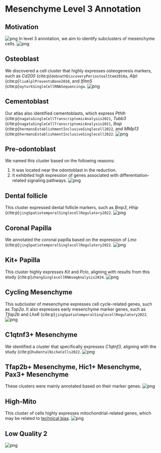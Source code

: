# Mesenchyme Level 3 Annotation

## Motivation
![png](../img/annotation/C19_clusters.png)
In level 3 annotation, we aim to identify subclusters of mesenchyme cells.
![png](../img/annotation/anno_level1_level3.png)

## Osteoblast
We discovered a cell cluster that highly expresses osteogenesis markers, such as *Cd200* {cite:p}`debnathDiscoveryPeriostealStem2018a`, *Alpl* {cite:p}`liuAlplPreventsBone2018`, and *Ifitm5* {cite:p}`ayturkSingleCellRNASequencinga`.
![png](../img/annotation/C19-4.png)

## Cementoblast
Our atlas also identified cementoblasts, which express *Pthlh* {cite:p}`nagataSingleCellTranscriptomicAnalysis2021`, *Tubb3* {cite:p}`nagataSingleCellTranscriptomicAnalysis2021`, *Ibsp* {cite:p}`hermansEstablishmentInclusiveSinglecell2022`, and *MMp13* {cite:p}`hermansEstablishmentInclusiveSinglecell2022`.
![png](../img/annotation/C19_8_marker.png)

## Pre-odontoblast
We named this cluster based on the following reasons:
1. It was located near the odontoblast in the reduction.
2. It exhibited high expression of genes associated with differentiation-related signaling pathways.
![png](../img/annotation/C19-15.png)

## Dental follicle
This cluster expressed dental follicle markers, such as *Bmp3*, *Hhip* {cite:p}`jingSpatiotemporalSinglecellRegulatory2022`.
![png](../img/annotation/C19-5.png)

## Coronal Papilla
We annotated the coronal papilla based on the expression of *Lmo* {cite:p}`jingSpatiotemporalSinglecellRegulatory2022`.
![png](../img/annotation/C19-12.png)

## Kit+ Papilla
This cluster highly expresses _Kit_ and _Pclo_, aligning with results from this study {cite:p}`zhengSinglecellRNAseqAnalysis2024`.
![png](../img/annotation/C19-16.png)

## Cycling Mesenchyme
This subcluster of mesenchyme expresses cell cycle-related genes, such as _Top2a_. It also expresses early mesenchyme marker genes, such as _Tfap2b_ and _Lhx6_ {cite:p}`jingSpatiotemporalSinglecellRegulatory2022`.
![png](../img/annotation/C19-7.png)

## C1qtnf3+ Mesenchyme
We identified a cluster that specifically expresses _C1qtnf3_, aligning with the study {cite:p}`huDentalNicheCells2022`.
![png](../img/annotation/C19-3.png)

## Tfap2b+ Mesenchyme, Hic1+ Mesenchyme, Pax3+ Mesenchyme
These clusters were mainly annotated based on their marker genes.
![png](../img/annotation/C19-mes.png)

## High-Mito
This cluster of cells highly expresses mitochondrial-related genes, which may be related to [technical bias](https://kb.10xgenomics.com/hc/en-us/articles/360001086611-Why-do-I-see-a-high-level-of-mitochondrial-gene-expression).
![png](../img/annotation/C19-14.png)

## Low Quality 2
![png](../img/annotation/C19-18.png)    